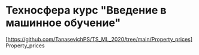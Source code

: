 # Техносфера курс "Введение в машинное обучение"
[https://github.com/TanasevichPS/TS_ML_2020/tree/main/Property_prices] Property_prices
